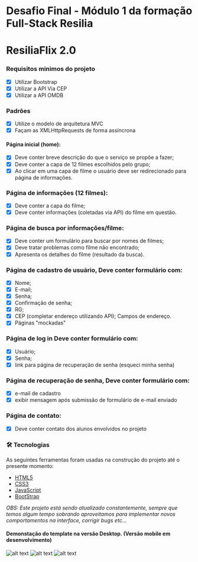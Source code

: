 # Desafio Final - Módulo 1 da formação Full-Stack Resilia

# ResiliaFlix 2.0

###  Requisitos minimos do projeto
- [x] Utilizar Bootstrap
- [x] Utilizar a API Via CEP 
- [x] Utilizar a API OMDB

### Padrões
- [x] Utilize o modelo de arquitetura MVC
- [x] Façam as XMLHttpRequests de forma assíncrona

#### Página inicial (home):
- [x] Deve conter breve descrição do que o serviço se propõe a fazer;
- [x] Deve conter a capa de 12 filmes escolhidos pelo grupo;
- [x] Ao clicar em uma capa de filme o usuário deve ser redirecionado para página de informações.

### Página de informações (12 filmes):
- [x] Deve conter a capa do filme;
- [x] Deve conter informações (coletadas via API) do filme em questão.

### Página de busca por informações/filme:
- [x] Deve conter um formulário para buscar por nomes de filmes; 
- [x] Deve tratar problemas como filme não encontrado; 
- [x] Apresenta os detalhes do filme (resultado da busca).

### Página de cadastro de usuário, Deve conter formulário com:
- [x] Nome;
- [x] E-mail;
- [x] Senha;
- [x] Confirmação de senha;
- [x] RG;
- [x] CEP (completar endereço utilizando API); Campos de endereço.
- [x] Páginas "mockadas"

### Página de log in Deve conter formulário com: 
- [x] Usuário;
- [x] Senha;
- [x] link para página de recuperação de senha (esqueci minha senha)

### Página de recuperação de senha, Deve conter formulário com: 
- [x] e-mail de cadastro
- [x] exibir mensagem após submissão de formulário de e-mail enviado

### Página de contato:
- [x] Deve conter contato dos alunos envolvidos no projeto
### 🛠 Tecnologias

As seguintes ferramentas foram usadas na construção do projeto até o presente momento:

- [HTML5](https://developer.mozilla.org/pt-BR/docs/Web/HTML/HTML5)
- [CSS3](https://developer.mozilla.org/pt-BR/docs/Web/CSS)
- [JavaScript](https://developer.mozilla.org/pt-BR/docs/Web/JavaScript)
- [BootStrap](https://getbootstrap.com/)


_OBS: Este projeto está sendo atualizado constantemente, sempre que temos algum tempo sobrando aproveitamos para
implementar novos comportamentos na interface, corrigir bugs etc..._

#### Demonstação do template na versão Desktop. (Versão mobile em desenvolvimento)

![alt text](https://drive.google.com/file/d/1zJdfFsmeVTSIfGWPDYb6DpPKv0Ms_xpK/view?usp=sharing)       ![alt text](gitHubAssets/rfx-02.gif) ![alt text](gitHubAssets/rfx-03.gif)
